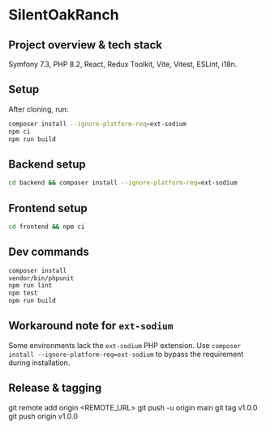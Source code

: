 # SilentOakRanch

## Project overview & tech stack
Symfony 7.3, PHP 8.2, React, Redux Toolkit, Vite, Vitest, ESLint, i18n.

## Setup
After cloning, run:

```bash
composer install --ignore-platform-req=ext-sodium
npm ci
npm run build
```

## Backend setup
```bash
cd backend && composer install --ignore-platform-req=ext-sodium
```

## Frontend setup
```bash
cd frontend && npm ci
```

## Dev commands
```bash
composer install
vendor/bin/phpunit
npm run lint
npm test
npm run build
```

## Workaround note for `ext-sodium`
Some environments lack the `ext-sodium` PHP extension. Use `composer install --ignore-platform-req=ext-sodium` to bypass the requirement during installation.


## Release & tagging
git remote add origin <REMOTE_URL>
git push -u origin main
git tag v1.0.0
git push origin v1.0.0

